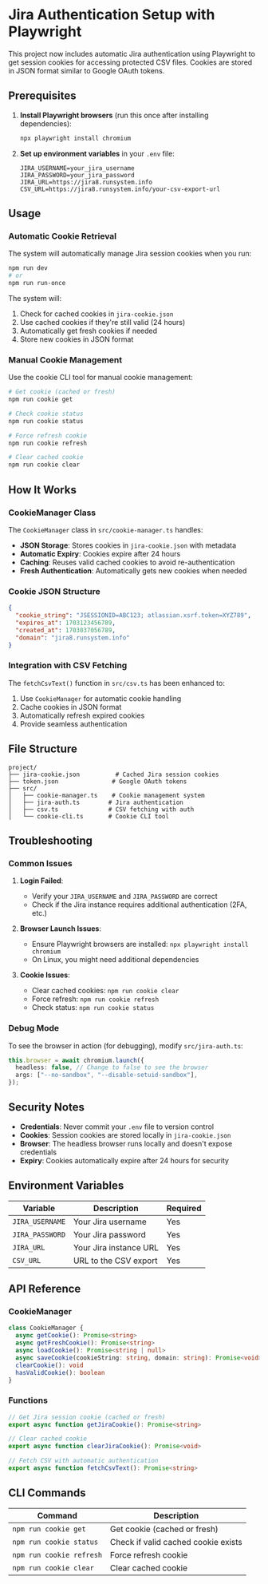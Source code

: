 # Jira Authentication Setup with Playwright

This project now includes automatic Jira authentication using Playwright to get session cookies for accessing protected CSV files. Cookies are stored in JSON format similar to Google OAuth tokens.

## Prerequisites

1. **Install Playwright browsers** (run this once after installing dependencies):
   ```bash
   npx playwright install chromium
   ```

2. **Set up environment variables** in your `.env` file:
   ```env
   JIRA_USERNAME=your_jira_username
   JIRA_PASSWORD=your_jira_password
   JIRA_URL=https://jira8.runsystem.info
   CSV_URL=https://jira8.runsystem.info/your-csv-export-url
   ```

## Usage

### Automatic Cookie Retrieval

The system will automatically manage Jira session cookies when you run:
```bash
npm run dev
# or
npm run run-once
```

The system will:
1. Check for cached cookies in `jira-cookie.json`
2. Use cached cookies if they're still valid (24 hours)
3. Automatically get fresh cookies if needed
4. Store new cookies in JSON format

### Manual Cookie Management

Use the cookie CLI tool for manual cookie management:

```bash
# Get cookie (cached or fresh)
npm run cookie get

# Check cookie status
npm run cookie status

# Force refresh cookie
npm run cookie refresh

# Clear cached cookie
npm run cookie clear
```

## How It Works

### CookieManager Class

The `CookieManager` class in `src/cookie-manager.ts` handles:

- **JSON Storage**: Stores cookies in `jira-cookie.json` with metadata
- **Automatic Expiry**: Cookies expire after 24 hours
- **Caching**: Reuses valid cached cookies to avoid re-authentication
- **Fresh Authentication**: Automatically gets new cookies when needed

### Cookie JSON Structure

```json
{
  "cookie_string": "JSESSIONID=ABC123; atlassian.xsrf.token=XYZ789",
  "expires_at": 1703123456789,
  "created_at": 1703037056789,
  "domain": "jira8.runsystem.info"
}
```

### Integration with CSV Fetching

The `fetchCsvText()` function in `src/csv.ts` has been enhanced to:

1. Use `CookieManager` for automatic cookie handling
2. Cache cookies in JSON format
3. Automatically refresh expired cookies
4. Provide seamless authentication

## File Structure

```
project/
├── jira-cookie.json          # Cached Jira session cookies
├── token.json               # Google OAuth tokens
├── src/
│   ├── cookie-manager.ts    # Cookie management system
│   ├── jira-auth.ts        # Jira authentication
│   ├── csv.ts              # CSV fetching with auth
│   └── cookie-cli.ts       # Cookie CLI tool
```

## Troubleshooting

### Common Issues

1. **Login Failed**: 
   - Verify your `JIRA_USERNAME` and `JIRA_PASSWORD` are correct
   - Check if the Jira instance requires additional authentication (2FA, etc.)

2. **Browser Launch Issues**:
   - Ensure Playwright browsers are installed: `npx playwright install chromium`
   - On Linux, you might need additional dependencies

3. **Cookie Issues**:
   - Clear cached cookies: `npm run cookie clear`
   - Force refresh: `npm run cookie refresh`
   - Check status: `npm run cookie status`

### Debug Mode

To see the browser in action (for debugging), modify `src/jira-auth.ts`:

```typescript
this.browser = await chromium.launch({
  headless: false, // Change to false to see the browser
  args: ["--no-sandbox", "--disable-setuid-sandbox"],
});
```

## Security Notes

- **Credentials**: Never commit your `.env` file to version control
- **Cookies**: Session cookies are stored locally in `jira-cookie.json`
- **Browser**: The headless browser runs locally and doesn't expose credentials
- **Expiry**: Cookies automatically expire after 24 hours for security

## Environment Variables

| Variable | Description | Required |
|----------|-------------|----------|
| `JIRA_USERNAME` | Your Jira username | Yes |
| `JIRA_PASSWORD` | Your Jira password | Yes |
| `JIRA_URL` | Your Jira instance URL | Yes |
| `CSV_URL` | URL to the CSV export | Yes |

## API Reference

### CookieManager

```typescript
class CookieManager {
  async getCookie(): Promise<string>
  async getFreshCookie(): Promise<string>
  async loadCookie(): Promise<string | null>
  async saveCookie(cookieString: string, domain: string): Promise<void>
  clearCookie(): void
  hasValidCookie(): boolean
}
```

### Functions

```typescript
// Get Jira session cookie (cached or fresh)
export async function getJiraCookie(): Promise<string>

// Clear cached cookie
export async function clearJiraCookie(): Promise<void>

// Fetch CSV with automatic authentication
export async function fetchCsvText(): Promise<string>
```

## CLI Commands

| Command | Description |
|---------|-------------|
| `npm run cookie get` | Get cookie (cached or fresh) |
| `npm run cookie status` | Check if valid cached cookie exists |
| `npm run cookie refresh` | Force refresh cookie |
| `npm run cookie clear` | Clear cached cookie |
